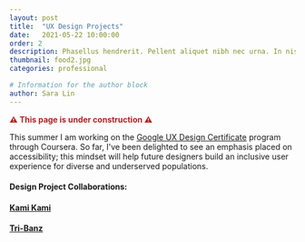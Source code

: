 ```yaml
---
layout: post
title:  "UX Design Projects"
date:   2021-05-22 10:00:00
order: 2
description: Phasellus hendrerit. Pellent aliquet nibh nec urna. In nis aliquet vel, dapibus id,mattis.
thumbnail: food2.jpg
categories: professional

# Information for the author block
author: Sara Lin
---
```


<span style="color: #b62025"><b>⚠ This page is under construction ⚠</b></span>

<!-- So much of our day is spent interacting with computers -- doesn't it make sense for therapists and researchers to address occupational health within the realm of technology? -->

This summer I am working on the <a href="https://www.coursera.org/professional-certificates/google-ux-design?utm_source=google&utm_medium=institutions&utm_campaign=gwgsite&_ga=2.93484121.555307188.1619815405-977252585.1619815405" target="_blank">Google UX Design Certificate</a> program through Coursera. So far, I've been delighted to see an emphasis placed on accessibility; this mindset will help future designers build an inclusive user experience for diverse and underserved populations. 

<h4>Design Project Collaborations:</h4> 

<h4><a href="https://kamikami.shop/" target="_blank">Kami Kami</a></h4>

<h4><a href="https://tri-banz.com/" target="_blank">Tri-Banz</a></h4>